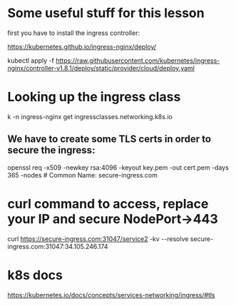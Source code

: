 # Some useful stuff for this lesson

first you have to install the ingress controller:

https://kubernetes.github.io/ingress-nginx/deploy/

kubectl apply -f https://raw.githubusercontent.com/kubernetes/ingress-nginx/controller-v1.8.1/deploy/static/provider/cloud/deploy.yaml

# Looking up the ingress class
k -n ingress-nginx get ingressclasses.networking.k8s.io


## We have to create some TLS certs in order to secure the ingress:

openssl req -x509 -newkey rsa:4096 -keyout key.pem -out cert.pem -days 365 -nodes
	# Common Name: secure-ingress.com



# curl command to access, replace your IP and secure NodePort->443
curl https://secure-ingress.com:31047/service2 -kv --resolve secure-ingress.com:31047:34.105.246.174


# k8s docs
https://kubernetes.io/docs/concepts/services-networking/ingress/#tls


